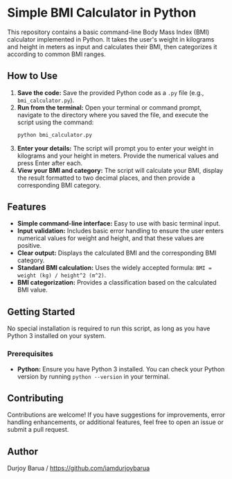 # Simple BMI Calculator in Python

This repository contains a basic command-line Body Mass Index (BMI) calculator implemented in Python. It takes the user's weight in kilograms and height in meters as input and calculates their BMI, then categorizes it according to common BMI ranges.

## How to Use

1.  **Save the code:** Save the provided Python code as a `.py` file (e.g., `bmi_calculator.py`).
2.  **Run from the terminal:** Open your terminal or command prompt, navigate to the directory where you saved the file, and execute the script using the command:
    ```bash
    python bmi_calculator.py
    ```
3.  **Enter your details:** The script will prompt you to enter your weight in kilograms and your height in meters. Provide the numerical values and press Enter after each.
4.  **View your BMI and category:** The script will calculate your BMI, display the result formatted to two decimal places, and then provide a corresponding BMI category.

## Features

* **Simple command-line interface:** Easy to use with basic terminal input.
* **Input validation:** Includes basic error handling to ensure the user enters numerical values for weight and height, and that these values are positive.
* **Clear output:** Displays the calculated BMI and the corresponding BMI category.
* **Standard BMI calculation:** Uses the widely accepted formula: `BMI = weight (kg) / height^2 (m^2)`.
* **BMI categorization:** Provides a classification based on the calculated BMI value.

## Getting Started

No special installation is required to run this script, as long as you have Python 3 installed on your system.

### Prerequisites

* **Python:** Ensure you have Python 3 installed. You can check your Python version by running `python --version` in your terminal.

## Contributing

Contributions are welcome! If you have suggestions for improvements, error handling enhancements, or additional features, feel free to open an issue or submit a pull request.

## Author

Durjoy Barua / https://github.com/iamdurjoybarua
